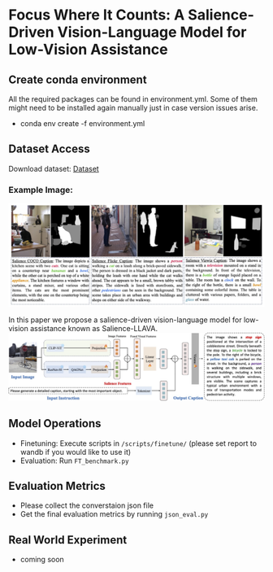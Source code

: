 # Focus Where It Counts: A Salience-Driven Vision-Language Model for Low-Vision Assistance



## Create conda environment 
All the required packages can be found in environment.yml. Some of them might need to be installed again manually just in case version issues arise.
- conda env create -f environment.yml

## Dataset Access
Download dataset: <a href="https://drive.google.com/file/d/13YiuT3m2K8EP31HJkA9Gmx26AGyBTqpO/view?usp=sharing" target="_blank">Dataset</a>
### Example Image:
![Example Image](images/datacomparison.jpg)

In this paper we propose a salience-driven vision-language model for low-vision assistance known as Salience-LLAVA.
![Example Image](images/pipeline.jpg)


## Model Operations
- Finetuning: Execute scripts in `/scripts/finetune/` (please set report to wandb if you would like to use it)
- Evaluation: Run `FT_benchmark.py`

## Evaluation Metrics
- Please collect the converstaion json file
- Get the final evaluation metrics by running `json_eval.py`


## Real World Experiment
- coming soon
